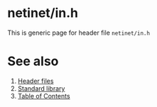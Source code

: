 # netinet/in.h
This is generic page for header file `netinet/in.h`
# See also
1. [Header files](../README.md)
2. [Standard library](../../README.md)
3. [Table of Contents](../../../README.md)
